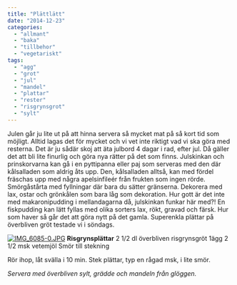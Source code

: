 ```yaml
---
title: "Plättlätt"
date: "2014-12-23"
categories: 
  - "allmant"
  - "baka"
  - "tillbehor"
  - "vegetariskt"
tags: 
  - "agg"
  - "grot"
  - "jul"
  - "mandel"
  - "plattar"
  - "rester"
  - "risgrynsgrot"
  - "sylt"
---
```


Julen går ju lite ut på att hinna servera så mycket mat på så kort tid som möjligt. Alltid lagas det för mycket och vi vet inte riktigt vad vi ska göra med resterna. Det är ju sådär skoj att äta julbord 4 dagar i rad, efter jul. Då gäller det att bli lite finurlig och göra nya rätter på det som finns. Julskinkan och prinskorvarna kan gå i en pyttipanna eller paj som serveras med den där kålsalladen som aldrig åts upp. Den, kålsalladen alltså, kan med fördel fräschas upp med några apelsinfileér från frukten som ingen rörde. Smörgåstårta med fyllningar där bara du sätter gränserna. Dekorera med lax, ostar och grönkålen som bara låg som dekoration. Hur gott är det inte med makaronipudding i mellandagarna då, julskinkan funkar här med?! En fiskpudding kan lätt fyllas med olika sorters lax, rökt, gravad och färsk. Hur som haver så går det att göra nytt på det gamla. Superenkla plättar på överbliven gröt testade vi i söndags.  
  
[![IMG_6085-0.JPG](images/IMG_6085-0.jpg)](http://import.local/wp-content/uploads/2014/12/IMG_6085-0.jpg) **Risgrynsplättar** 2 1/2 dl överbliven risgrynsgröt 1ägg 2 1/2 msk vetemjöl Smör till stekning

Rör ihop, låt svälla i 10 min. Stek plättar, typ en rågad msk, i lite smör.

_Servera med överbliven sylt, grädde och mandeln från glöggen._
